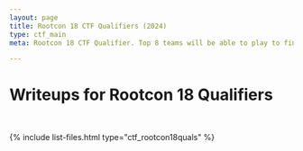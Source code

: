 ```yaml
---
layout: page
title: Rootcon 18 CTF Qualifiers (2024)
type: ctf_main
meta: Rootcon 18 CTF Qualifier. Top 8 teams will be able to play to finals on September 26-27, 2024. We are team "Tempura Tenders"

---
```



# Writeups for Rootcon 18 Qualifiers
<br>

{% include list-files.html type="ctf_rootcon18quals" %}






